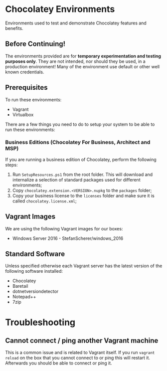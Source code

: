 # Chocolatey Environments

Environments used to test and demonstrate Chocolatey features and benefits.

## Before Continuing!

The environments provided are for **temporary experimentation and testing purposes only**. They are not intended, nor should they be used, in a production environment! Many of the environment use default or other well known credentials.

## Prerequisites

To run these environments:

* Vagrant
* Virtualbox

There are a few things you need to do to setup your system to be able to run these environments:

### Business Editions (Chocolatey For Business, Architect and MSP)

If you are running a business edition of Chocolatey, perform the following steps:

1. Run `SetupResources.ps1` from the root folder. This will download and internalize a selection of standard packages used for different environments;
1. Copy `chocolatey.extension.<VERSION>.nupkg` to the `packages` folder;
1. Copy your business license to the `licenses` folder and make sure it is called `chocolatey.license.xml`;

## Vagrant Images

We are using the following Vagrant images for our boxes:

* Windows Server 2016 - StefanScherer/windows_2016

## Standard Software

Unless specified otherwise each Vagrant server has the latest version of the following software installed:

* Chocolatey
* Baretail
* dotnetversiondetector
* Notepad++
* 7zip

# Troubleshooting

## Cannot connect / ping another Vagrant machine

This is a common issue and is related to Vagrant itself. If you run `vagrant reload` on the box that you cannot connect to or ping this will restart it. Afterwards you should be able to connect or ping it.
